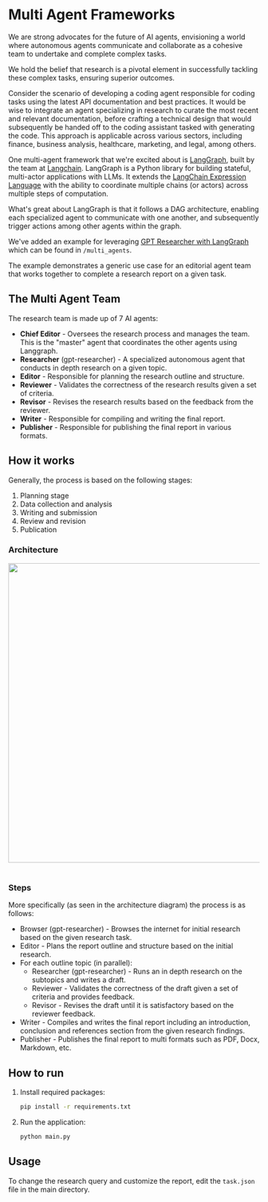 # Multi Agent Frameworks

We are strong advocates for the future of AI agents, envisioning a world where autonomous agents communicate and collaborate as a cohesive team to undertake and complete complex tasks.

We hold the belief that research is a pivotal element in successfully tackling these complex tasks, ensuring superior outcomes.

Consider the scenario of developing a coding agent responsible for coding tasks using the latest API documentation and best practices. It would be wise to integrate an agent specializing in research to curate the most recent and relevant documentation, before crafting a technical design that would subsequently be handed off to the coding assistant tasked with generating the code. This approach is applicable across various sectors, including finance, business analysis, healthcare, marketing, and legal, among others.

One multi-agent framework that we're excited about is [LangGraph](https://python.langchain.com/docs/langgraph/), built by the team at [Langchain](https://www.langchain.com/).
LangGraph is a Python library for building stateful, multi-actor applications with LLMs. It extends the [LangChain Expression Language](https://python.langchain.com/docs/expression_language/) with the ability to coordinate multiple chains (or actors) across multiple steps of computation.

What's great about LangGraph is that it follows a DAG architecture, enabling each specialized agent to communicate with one another, and subsequently trigger actions among other agents within the graph. 

We've added an example for leveraging [GPT Researcher with LangGraph](https://github.com/assafelovic/gpt-researcher/multi_agents) which can be found in `/multi_agents`.

The example demonstrates a generic use case for an editorial agent team that works together to complete a research report on a given task.

## The Multi Agent Team
The research team is made up of 7 AI agents:
- **Chief Editor** - Oversees the research process and manages the team. This is the "master" agent that coordinates the other agents using Langgraph.
- **Researcher** (gpt-researcher) - A specialized autonomous agent that conducts in depth research on a given topic.
- **Editor** - Responsible for planning the research outline and structure.
- **Reviewer** - Validates the correctness of the research results given a set of criteria.
- **Revisor** - Revises the research results based on the feedback from the reviewer.
- **Writer** - Responsible for compiling and writing the final report.
- **Publisher** - Responsible for publishing the final report in various formats.

## How it works
Generally, the process is based on the following stages: 
1. Planning stage
2. Data collection and analysis
3. Writing and submission
4. Review and revision
5. Publication

### Architecture
<div align="center">
<img align="center" height="600" src="https://cowriter-images.s3.amazonaws.com/gptr-langgraph-architecture.png">
</div>
<br clear="all"/>

### Steps
More specifically (as seen in the architecture diagram) the process is as follows:
- Browser (gpt-researcher) - Browses the internet for initial research based on the given research task.
- Editor - Plans the report outline and structure based on the initial research.
- For each outline topic (in parallel):
  - Researcher (gpt-researcher) - Runs an in depth research on the subtopics and writes a draft.
  - Reviewer - Validates the correctness of the draft given a set of criteria and provides feedback.
  - Revisor - Revises the draft until it is satisfactory based on the reviewer feedback.
- Writer - Compiles and writes the final report including an introduction, conclusion and references section from the given research findings.
- Publisher - Publishes the final report to multi formats such as PDF, Docx, Markdown, etc.

## How to run
1. Install required packages:
    ```bash
    pip install -r requirements.txt
    ```
2. Run the application:
    ```bash
    python main.py
    ```

## Usage
To change the research query and customize the report, edit the `task.json` file in the main directory.
